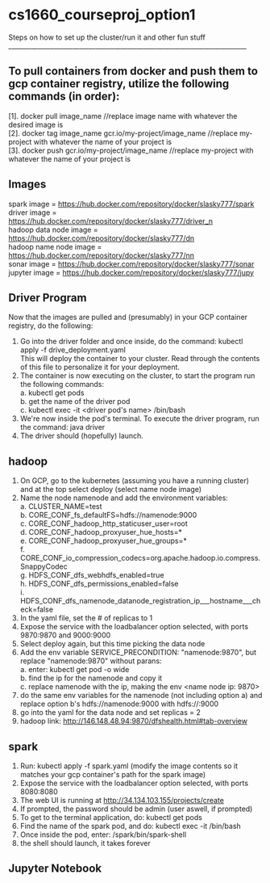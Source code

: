# cs1660_courseproj_option1<br />
Steps on how to set up the cluster/run it and other fun stuff<br />
__________________________________________________________________________<br />
## To pull containers from docker and push them to gcp container registry, utilize the following commands (in order):  
[1]. docker pull image_name  //replace image name with whatever the desired image is  
[2]. docker tag image_name gcr.io/my-project/image_name //replace my-project with whatever the name of your project is  
[3]. docker push gcr.io/my-project/image_name //replace my-project with whatever the name of your project is  

## Images 
spark image = https://hub.docker.com/repository/docker/slasky777/spark  
driver image = https://hub.docker.com/repository/docker/slasky777/driver_n <br/>
hadoop data node image = https://hub.docker.com/repository/docker/slasky777/dn <br/>
hadoop name node image = https://hub.docker.com/repository/docker/slasky777/nn <br/>
sonar image = https://hub.docker.com/repository/docker/slasky777/sonar <br/>
jupyter image = https://hub.docker.com/repository/docker/slasky777/jupy <br/>  

## Driver Program  
Now that the images are pulled and (presumably) in your GCP container registry, do the following:  
1.  Go into the driver folder and once inside, do the command: kubectl apply -f drive_deployment.yaml  
   This will deploy the container to your cluster.  Read through the contents of this file to personalize it for your deployment.  
2. The container is now executing on the cluster, to start the program run the following commands:  
    a.  kubectl get pods   
    b.  get the name of the driver pod  
    c.  kubectl exec -it <driver pod's name> /bin/bash  
3.  We're now inside the pod's terminal.  To execute the driver program, run the command:  java driver  
4.  The driver should (hopefully) launch.  

## hadoop  
1.  On GCP, go to the kubernetes (assuming you have a running cluster) and at the top select deploy (select name node image) 
2.  Name the node namenode and add the environment variables:  
    a.  CLUSTER_NAME=test  
    b.  CORE_CONF_fs_defaultFS=hdfs://namenode:9000   
    c.  CORE_CONF_hadoop_http_staticuser_user=root  
    d.  CORE_CONF_hadoop_proxyuser_hue_hosts=*  
    e.  CORE_CONF_hadoop_proxyuser_hue_groups=*  
    f.  CORE_CONF_io_compression_codecs=org.apache.hadoop.io.compress.SnappyCodec  
    g.  HDFS_CONF_dfs_webhdfs_enabled=true  
    h.  HDFS_CONF_dfs_permissions_enabled=false  
    i.  HDFS_CONF_dfs_namenode_datanode_registration_ip___hostname___check=false  
3.  In the yaml file, set the # of replicas to 1  
4.  Expose the service with the loadbalancer option selected, with ports 9870:9870 and 9000:9000  
5.  Select deploy again, but this time picking the data node 
6.  Add the env variable SERVICE_PRECONDITION: "namenode:9870", but replace "namenode:9870" without parans:  
    a. enter: kubectl get pod -o wide  
    b. find the ip for the namenode and copy it  
    c. replace namenode with the ip, making the env <name node ip: 9870>  
7.  do the same env variables for the namenode (not including option a) and replace option b's hdfs://namenode:9000 with hdfs://<namenode ip>:9000  
8.  go into the yaml for the data node and set replicas = 2  
9.  hadoop link:  http://146.148.48.94:9870/dfshealth.html#tab-overview  
## spark  
1. Run: kubectl apply -f spark.yaml (modify the image contents so it matches your gcp container's path for the spark image)  
2. Expose the service with the loadbalancer option selected, with ports 8080:8080  
3. The web UI is running at http://34.134.103.155/projects/create  
4.  If prompted, the password should be admin (user aswell, if prompted)  
5.  To get to the terminal application, do: kubectl get pods  
6.  Find the name of the spark pod, and do:  kubectl exec -it <pod name> /bin/bash  
7.  Once inside the pod, enter:  /spark/bin/spark-shell  
8.  the shell should launch, it takes forever  
## Jupyter Notebook 


 
